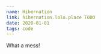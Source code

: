 ```yaml
---
name: Hibernation
link: hibernation.lolo.place TODO
date: 2020-01-01
tags: code
---
```


What a mess!
